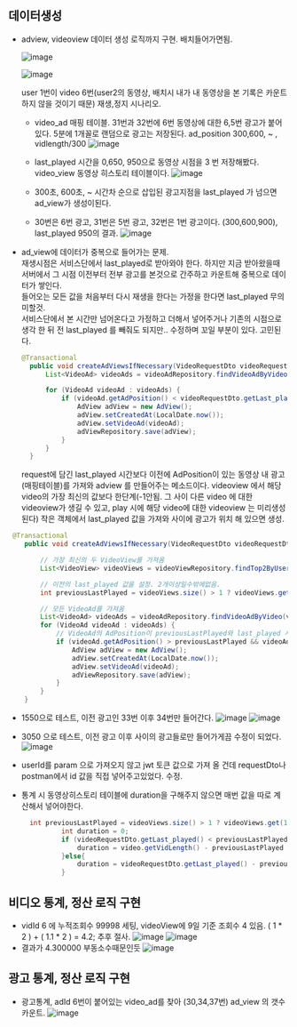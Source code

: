 ## 데이터생성

- adview, videoview 데이터 생성 로직까지 구현. 배치들어가면됨.

  ![image](https://github.com/Bryan051/TIL/assets/68111122/5a8145d1-7eb9-4491-8f3d-6cfab10b76ec)

  ![image](https://github.com/Bryan051/TIL/assets/68111122/59ccea6a-87be-4980-aed2-6b4537b49d49)

  user 1번이 video 6번(user2의 동영상, 배치시 내가 내 동영상을 본 기록은 카운트 하지 않을 것이기 때문) 재생,정지 시나리오.

  - video_ad 매핑 테이블. 31번과 32번에 6번 동영상에 대한 6,5번 광고가 붙어있다.
    5분에 1개꼴로 랜덤으로 광고는 저장된다. ad_position 300,600, ~ , vidlength/300
![image](https://github.com/Bryan051/TIL/assets/68111122/53d84945-7ce6-48da-a592-77c7ca48900e)

  - last_played 시간을 0,650, 950으로 동영상 시점을 3 번 저장해봤다.</br>
    video_view 동영상 히스토리 테이블이다.
    ![image](https://github.com/Bryan051/TIL/assets/68111122/baf18a5a-38dc-4caf-a1a3-c651094acba6)

  - 300초, 600초, ~ 시간차 순으로 삽입된 광고지점을 last_played 가 넘으면 ad_view가 생성이된다. </br>
  - 30번은 6번 광고, 31번은 5번 광고, 32번은 1번 광고이다. (300,600,900), last_played 950의 결과.
    ![image](https://github.com/Bryan051/TIL/assets/68111122/129fb46f-8204-4d3a-93c2-ce26445e9a65)

- ad_view에 데이터가 중복으로 들어가는 문제. </br>
  재생시점은 서비스단에서 last_played로 받아와야 한다.
  하지만 지금 받아왔을때 서버에서 그 시점 이전부터 전부 광고를 본것으로 간주하고 카운트해 중복으로 데이터가 쌓인다.</br>
  들어오는 모든 값을 처음부터 다시 재생을 한다는 가정을 한다면 last_played 무의미할것.</br>
  서비스단에서 본 시간만 넘어온다고 가정하고 더해서 넣어주거나 기존의 시점으로 생각 한 뒤 전 last_played 를 빼줘도 되지만.. 수정하며 꼬일 부분이 있다. 고민된다.
  ```java
  @Transactional
    public void createAdViewsIfNecessary(VideoRequestDto videoRequestDto, Video video) {
        List<VideoAd> videoAds = videoAdRepository.findVideoAdByVideo(video);

        for (VideoAd videoAd : videoAds) {
            if (videoAd.getAdPosition() < videoRequestDto.getLast_played()) {
                AdView adView = new AdView();
                adView.setCreatedAt(LocalDate.now());
                adView.setVideoAd(videoAd);
                adViewRepository.save(adView);
            }
        }
    }
  ```
  request에 담긴 last_played 시간보다 이전에 AdPosition이 있는 동영상 내 광고(매핑테이블)를 가져와 adview 를 만들어주는 메소드이다.
  videoview 에서 해당 video의 가장 최신의 값보다 한단계(-1안됨. 그 사이 다른 video 에 대한 videoview가 생길 수 있고, play 시에 해당 video에 대한 videoview 는 미리생성된다) 작은 객체에서 last_played 값을 가져와 사이에 광고가 위치 해 있으면 생성.

```java
 @Transactional
    public void createAdViewsIfNecessary(VideoRequestDto videoRequestDto, Video video,User user) {

        // 가장 최신의 두 VideoView를 가져옴
        List<VideoView> videoViews = videoViewRepository.findTop2ByUserIdAndVidIdOrderByIdDesc(user, video);

        // 이전의 last_played 값을 설정. 2개이상일수밖에없음.
        int previousLastPlayed = videoViews.size() > 1 ? videoViews.get(1).getLast_played() : 0;

        // 모든 VideoAd를 가져옴
        List<VideoAd> videoAds = videoAdRepository.findVideoAdByVideo(video);
        for (VideoAd videoAd : videoAds) {
            // VideoAd의 AdPosition이 previousLastPlayed와 last_played 사이에 있는지 확인
            if (videoAd.getAdPosition() > previousLastPlayed && videoAd.getAdPosition() <= videoRequestDto.getLast_played()) {
                AdView adView = new AdView();
                adView.setCreatedAt(LocalDate.now());
                adView.setVideoAd(videoAd);
                adViewRepository.save(adView);
            }
        }
    }
```

  - 1550으로 테스트, 이전 광고인 33번 이후 34번만 들어간다.
    ![image](https://github.com/Bryan051/TIL/assets/68111122/636de210-1e5e-4d38-8d98-a44cc2779641)
    ![image](https://github.com/Bryan051/TIL/assets/68111122/6a590770-96a8-4201-ac7d-af50f540a17a)
  - 3050 으로 테스트, 이전 광고 이후 사이의 광고들로만 들어가게끔 수정이 되었다.
  ![image](https://github.com/Bryan051/TIL/assets/68111122/b6b3d9bf-7df7-42e0-a6ad-77ec91e08a17)



- userId를 param 으로 가져오지 않고 jwt 토큰 값으로 가져 올 건데 requestDto나 postman에서 id 값을 직접 넣어주고있었다. 수정.
- 통계 시 동영상히스토리 테이블에 duration을 구해주지 않으면 매번 값을 따로 계산해서 넣어야한다.
  ```java
    int previousLastPlayed = videoViews.size() > 1 ? videoViews.get(1).getLast_played() : 0;
            int duration = 0;
            if (videoRequestDto.getLast_played() < previousLastPlayed){
                duration = video.getVidLength() - previousLastPlayed + videoRequestDto.getLast_played();
            }else{
                duration = videoRequestDto.getLast_played() - previousLastPlayed;
            }
  ```
## 비디오 통계, 정산 로직 구현
- vidId 6 에 누적조회수 99998 세팅, videoView에 9일 기준 조회수 4 있음. ( 1 * 2 ) + ( 1.1 * 2 ) = 4.2; 추후 절사.
 ![image](https://github.com/Bryan051/TIL/assets/68111122/2488f4d5-33f3-4b9b-bbcc-cc3082f9b2ad)
![image](https://github.com/Bryan051/TIL/assets/68111122/9676e010-3084-420b-bfa3-0fb0af6a3bef)
- 결과가 4.300000 부동소수때문인듯
  ![image](https://github.com/Bryan051/TIL/assets/68111122/8d82a3f3-c302-4db3-a784-25968e4e2b33)
## 광고 통계, 정산 로직 구현
- 광고통계, adId 6번이 붙어있는 video_ad를 찾아 (30,34,37번) ad_view 의 갯수 카운트.
  ![image](https://github.com/Bryan051/TIL/assets/68111122/c011a439-0d03-415d-88c9-d301284c363f)





 



